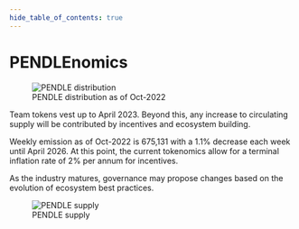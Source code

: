 ```yaml
---
hide_table_of_contents: true
---
```


# PENDLEnomics

<figure>
  <img src="/img/governance/pendle_distribution.png" alt="PENDLE distribution" />
  <figcaption>PENDLE distribution as of Oct-2022</figcaption>
</figure>

Team tokens vest up to April 2023. Beyond this, any increase to circulating supply will be contributed by incentives and ecosystem building. 

Weekly emission as of Oct-2022 is 675,131 with a 1.1% decrease each week until April 2026. At this point, the current tokenomics allow for a terminal inflation rate of 2% per annum for incentives. 

As the industry matures, governance may propose changes based on the evolution of ecosystem best practices.

<figure>
  <img src="/img/governance/pendle_supply.png" alt="PENDLE supply" />
  <figcaption>PENDLE supply</figcaption>
</figure>
